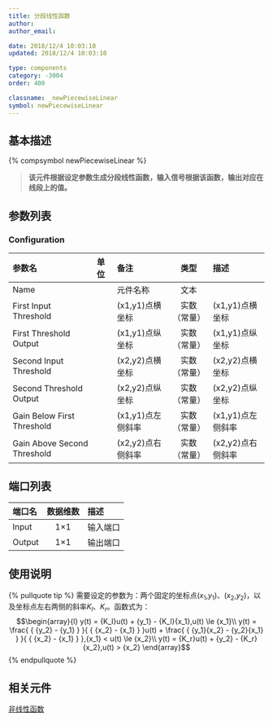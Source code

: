 ```yaml
---
title: 分段线性函数
author: 
author_email:

date: 2018/12/4 10:03:10
updated: 2018/12/4 10:03:10

type: components
category: -3004
order: 400

classname: _newPiecewiseLinear
symbol: newPiecewiseLinear
---
```

## 基本描述
{% compsymbol newPiecewiseLinear %}

> **该元件根据设定参数生成分段线性函数，输入信号根据该函数，输出对应在线段上的值。**

## 参数列表
### Configuration
| 参数名 | 单位 | 备注 | 类型 | 描述 |
| :--- | :--- | :--- | :--: | :--- |
| Name |  | 元件名称 | 文本 |  |
| First Input Threshold |  | (x1,y1)点横坐标 | 实数（常量） | (x1,y1)点横坐标 |
| First Threshold Output |  | (x1,y1)点纵坐标 | 实数（常量） | (x1,y1)点纵坐标 |
| Second Input Threshold |  | (x2,y2)点横坐标 | 实数（常量） | (x2,y2)点横坐标 |
| Second Threshold Output |  | (x2,y2)点纵坐标 | 实数（常量） | (x2,y2)点纵坐标 |
| Gain Below First Threshold |  | (x1,y1)点左侧斜率 | 实数（常量） | (x1,y1)点左侧斜率 |
| Gain Above Second Threshold |  | (x2,y2)点右侧斜率 | 实数（常量） | (x2,y2)点右侧斜率 |


## 端口列表

| 端口名 | 数据维数 | 描述 |
| :--- | :--:  | :--- |
| Input | 1×1 |输入端口 |                   
| Output | 1×1 |输出端口 |                   

## 使用说明

{% pullquote tip %}
需要设定的参数为：两个固定的坐标点($x_1$,$y_1$)、($x_2$,$y_2$)，以及坐标点左右两侧的斜率$K_l$、$K_r$。函数式为：
$$\begin{array}{l}
y(t) = {K_l}u(t) + {y_1} - {K_l}{x_1},u(t) \le {x_1}\\
y(t) = \frac{ { {y_2} - {y_1} } }{ { {x_2} - {x_1} } }u(t) + \frac{ { {y_1}{x_2} - {y_2}{x_1} } }{ { {x_2} - {x_1} } },{x_1} < u(t) \le {x_2}\\
y(t) = {K_r}u(t) + {y_2} - {K_r}{x_2},u(t) > {x_2}
\end{array}$$
{% endpullquote %}



## 相关元件

[非线性函数](/components/comp_newNonlinear.html)
